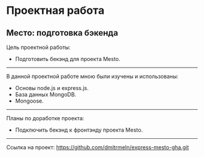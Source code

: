 
# Проектная работа
## Место: подготовка бэкенда

Цель проектной работы:

- Подготовить бекэнд для проекта Mesto.
-------------
В данной проектной работе мною были изучены и использованы:

- Основы node.js и express.js.
- База данных MongoDB.
- Mongoose.

-------------
Планы по доработке проекта:

- Подключить бекэнд к фронтэнду проекта Mesto.
-------------
Ссылка на проект: https://github.com/dmitrmeln/express-mesto-gha.git
